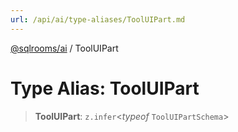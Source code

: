 ```yaml
---
url: /api/ai/type-aliases/ToolUIPart.md
---
```

[@sqlrooms/ai](../index.md) / ToolUIPart

# Type Alias: ToolUIPart

> **ToolUIPart**: `z.infer`<*typeof* `ToolUIPartSchema`>

